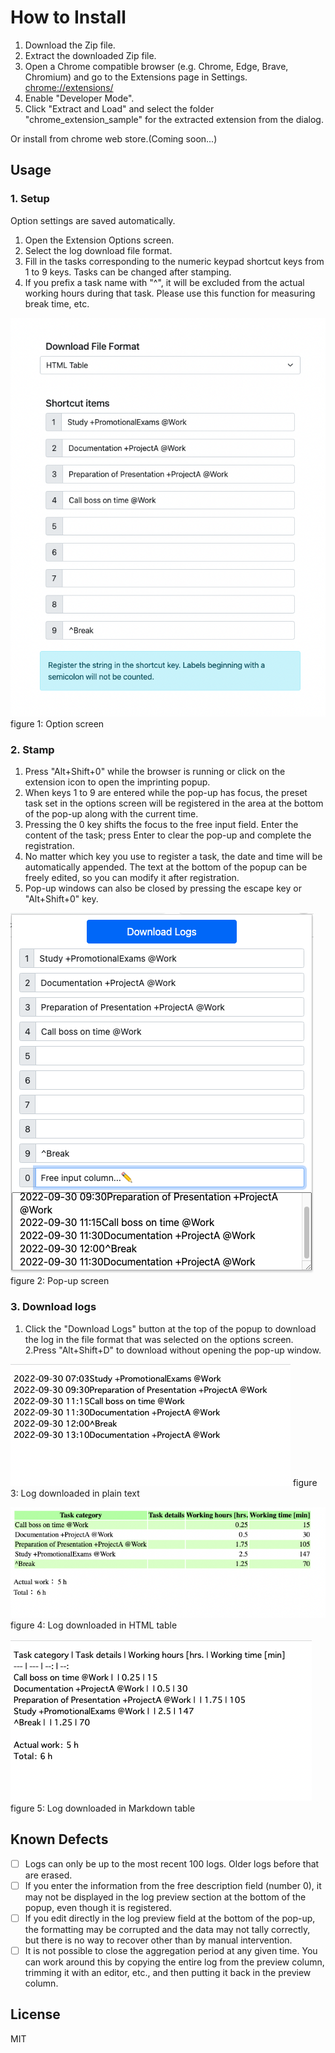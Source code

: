 # How to Install

1. Download the Zip file.
2. Extract the downloaded Zip file.
3. Open a Chrome compatible browser (e.g. Chrome, Edge, Brave, Chromium) and go to the Extensions page in Settings. <chrome://extensions/>
4. Enable "Developer Mode".
5. Click "Extract and Load" and select the folder "chrome_extension_sample" for the extracted extension from the dialog.

Or install from chrome web store.(Coming soon...)

## Usage

### 1. Setup

Option settings are saved automatically.

1. Open the Extension Options screen.
2. Select the log download file format.
3. Fill in the tasks corresponding to the numeric keypad shortcut keys from 1 to 9 keys. Tasks can be changed after stamping.
4. If you prefix a task name with "^", it will be excluded from the actual working hours during that task. Please use this function for measuring break time, etc.

![Screen shot: option screen](doc/screenshot/ss_option.png)
figure 1: Option screen

### 2. Stamp

1. Press "Alt+Shift+0" while the browser is running or click on the extension icon to open the imprinting popup.
2. When keys 1 to 9 are entered while the pop-up has focus, the preset task set in the options screen will be registered in the area at the bottom of the pop-up along with the current time.
3. Pressing the 0 key shifts the focus to the free input field. Enter the content of the task; press Enter to clear the pop-up and complete the registration.
4. No matter which key you use to register a task, the date and time will be automatically appended. The text at the bottom of the popup can be freely edited, so you can modify it after registration.
5. Pop-up windows can also be closed by pressing the escape key or "Alt+Shift+0" key.

![Screen shot: popup screen](doc/screenshot/ss_popup.png)
figure 2: Pop-up screen

### 3. Download logs

1. Click the "Download Logs" button at the top of the popup to download the log in the file format that was selected on the options screen.
   2.Press "Alt+Shift+D" to download without opening the pop-up window.

![Screen shot: log file: plain text](doc/screenshot/ss_summary_plaintext.png)
figure 3: Log downloaded in plain text

![Screen shot: log file: html](doc/screenshot/ss_summary_html.png)
figure 4: Log downloaded in HTML table

![Screen shot: log file: Markdown](doc/screenshot/ss_summary_markdown.png)
figure 5: Log downloaded in Markdown table

## Known Defects

-   [ ] Logs can only be up to the most recent 100 logs. Older logs before that are erased.
-   [ ] If you enter the information from the free description field (number 0), it may not be displayed in the log preview section at the bottom of the popup, even though it is registered.
-   [ ] If you edit directly in the log preview field at the bottom of the pop-up, the formatting may be corrupted and the data may not tally correctly, but there is no way to recover other than by manual intervention.
-   [ ] It is not possible to close the aggregation period at any given time. You can work around this by copying the entire log from the preview column, trimming it with an editor, etc., and then putting it back in the preview column.

## License

MIT
